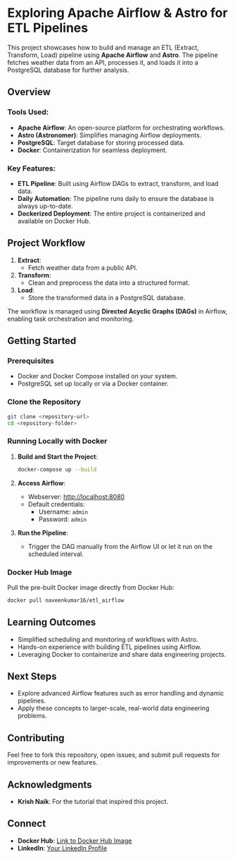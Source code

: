 # Exploring Apache Airflow & Astro for ETL Pipelines

This project showcases how to build and manage an ETL (Extract, Transform, Load) pipeline using **Apache Airflow** and **Astro**. The pipeline fetches weather data from an API, processes it, and loads it into a PostgreSQL database for further analysis.

## Overview

### Tools Used:
- **Apache Airflow**: An open-source platform for orchestrating workflows.
- **Astro (Astronomer)**: Simplifies managing Airflow deployments.
- **PostgreSQL**: Target database for storing processed data.
- **Docker**: Containerization for seamless deployment.

### Key Features:
- **ETL Pipeline**: Built using Airflow DAGs to extract, transform, and load data.
- **Daily Automation**: The pipeline runs daily to ensure the database is always up-to-date.
- **Dockerized Deployment**: The entire project is containerized and available on Docker Hub.

## Project Workflow

1. **Extract**:
   - Fetch weather data from a public API.
2. **Transform**:
   - Clean and preprocess the data into a structured format.
3. **Load**:
   - Store the transformed data in a PostgreSQL database.

The workflow is managed using **Directed Acyclic Graphs (DAGs)** in Airflow, enabling task orchestration and monitoring.

## Getting Started

### Prerequisites
- Docker and Docker Compose installed on your system.
- PostgreSQL set up locally or via a Docker container.

### Clone the Repository
```bash
git clone <repository-url>
cd <repository-folder>
```

### Running Locally with Docker

1. **Build and Start the Project**:
   ```bash
   docker-compose up --build
   ```

2. **Access Airflow**:
   - Webserver: [http://localhost:8080](http://localhost:8080)
   - Default credentials:
     - Username: `admin`
     - Password: `admin`

3. **Run the Pipeline**:
   - Trigger the DAG manually from the Airflow UI or let it run on the scheduled interval.

### Docker Hub Image
Pull the pre-built Docker image directly from Docker Hub:
```bash
docker pull naveenkumar16/etl_airflow
```

## Learning Outcomes

- Simplified scheduling and monitoring of workflows with Astro.
- Hands-on experience with building ETL pipelines using Airflow.
- Leveraging Docker to containerize and share data engineering projects.

## Next Steps

- Explore advanced Airflow features such as error handling and dynamic pipelines.
- Apply these concepts to larger-scale, real-world data engineering problems.

## Contributing
Feel free to fork this repository, open issues, and submit pull requests for improvements or new features.

## Acknowledgments
- **Krish Naik**: For the tutorial that inspired this project.

## Connect
- **Docker Hub**: [Link to Docker Hub Image](https://hub.docker.com/repository/docker/naveenkumar16/etl_airflow/general)
- **LinkedIn**: [Your LinkedIn Profile](linkedin.com/in/naveennnkumar)
